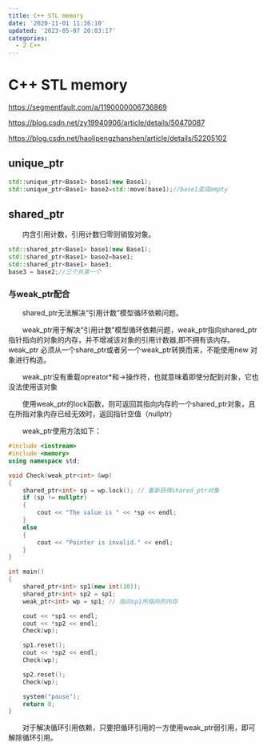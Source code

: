 ```yaml
---
title: C++ STL memory
date: '2020-11-01 11:36:10'
updated: '2023-05-07 20:03:17'
categories:
  - 2 C++
---
```

# C++ STL memory
<https://segmentfault.com/a/1190000006736869>

<https://blog.csdn.net/zy19940906/article/details/50470087>

<https://blog.csdn.net/haolipengzhanshen/article/details/52205102>

## unique_ptr

```cpp
std::unique_ptr<Base1> base1(new Base1);  
std::unique_ptr<Base1> base2=std::move(base1);//base1变成empty
```

## shared_ptr

　　内含引用计数，引用计数归零则销毁对象。

```cpp
std::shared_ptr<Base1> base1(new Base1);  
std::shared_ptr<Base1> base2=base1;  
std::shared_ptr<Base1> base3;  
base3 = base2;//三个共享一个 
```

### 与weak_ptr配合

　　shared_ptr无法解决“引用计数”模型循环依赖问题。

　　weak_ptr用于解决“引用计数”模型循环依赖问题，weak_ptr指向shared_ptr指针指向的对象的内存，并不增减该对象的引用计数器,即不拥有该内存。weak_ptr 必须从一个share_ptr或者另一个weak_ptr转换而来，不能使用new 对象进行构造。

　　weak_ptr没有重载opreator*和->操作符，也就意味着即使分配到对象，它也没法使用该对象

　　使用weak_ptr的lock函数，则可返回其指向内存的一个shared_ptr对象，且在所指对象内存已经无效时，返回指针空值（nullptr）

　　weak_ptr使用方法如下：

```cpp
#include <iostream>
#include <memory>
using namespace std;

void Check(weak_ptr<int> &wp)
{
    shared_ptr<int> sp = wp.lock(); // 重新获得shared_ptr对象
    if (sp != nullptr)
    {
        cout << "The value is " << *sp << endl;
    }
    else
    {
        cout << "Pointer is invalid." << endl;
    }
}

int main()
{
    shared_ptr<int> sp1(new int(10));
    shared_ptr<int> sp2 = sp1;
    weak_ptr<int> wp = sp1; // 指向sp1所指向的内存

    cout << *sp1 << endl;
    cout << *sp2 << endl;
    Check(wp);

    sp1.reset();
    cout << *sp2 << endl;
    Check(wp);

    sp2.reset();
    Check(wp);

    system("pause");
    return 0;
}
```

　　对于解决循环引用依赖，只要把循环引用的一方使用weak_ptr弱引用，即可解除循环引用。


